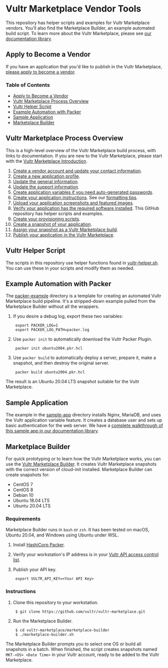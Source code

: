 # Vultr Marketplace Vendor Tools

This repository has helper scripts and examples for Vultr Marketplace vendors. You'll also find the Marketplace Builder, an example automated build script. To learn more about the Vultr Marketplace, please see [our documentation library](https://www.vultr.com/docs/vultr-marketplace).

## Apply to Become a Vendor

If you have an application that you'd like to publish in the Vultr Marketplace, [please apply to become a vendor](https://www.vultr.com/marketplace/become-a-verified-vendor/).

### Table of Contents

* [Apply to Become a Vendor](#apply-to-become-a-vendor)
* [Vultr Marketplace Process Overview](#vultr-marketplace-process-overview)
* [Vultr Helper Script](#vultr-helper-script)
* [Example Automation with Packer](#example-automation-with-packer)
* [Sample Application](#sample-application)
* [Marketplace Builder](#marketplace-builder)

## Vultr Marketplace Process Overview

This is a high-level overview of the Vultr Marketplace build process, with links to documentation. If you are new to the Vultr Marketplace, please start with the [Vultr Marketplace Introduction](https://www.vultr.com/docs/vultr-marketplace).

1. [Create a vendor account and update your contact information](https://www.vultr.com/docs/marketplace-vendor-settings).
1. [Create a new application profile](https://www.vultr.com/docs/marketplace-applications).
1. [Update the general information](https://www.vultr.com/docs/vultr-marketplace-general-information).
1. [Update the support information](https://www.vultr.com/docs/vultr-marketplace-support-information).
1. [Create application variables if you need auto-generated passwords](https://www.vultr.com/docs/vultr-marketplace-application-variables).
1. [Create your application instructions](https://www.vultr.com/docs/vultr-marketplace-application-instructions). See our [formatting tips](https://www.vultr.com/docs/vultr-marketplace-tips-for-readme-and-app-instructions).
1. [Upload your application screenshots and featured images](https://www.vultr.com/docs/vultr-marketplace-gallery).
1. [Verify your application has the required software installed](https://www.vultr.com/docs/vultr-marketplace-requirements). This GitHub repository has helper scripts and examples.
1. [Create your provisioning scripts](https://www.vultr.com/docs/vultr-marketplace-variables-and-provisioning-scripts).
1. [Create a snapshot of your application](https://www.vultr.com/docs/vultr-marketplace-snapshots).
1. [Assign your snapshot as a Vultr Marketplace build](https://www.vultr.com/docs/vultr-marketplace-builds).
1. [Publish your application in the Vultr Marketplace](https://www.vultr.com/docs/vultr-marketplace-publication-settings).

## Vultr Helper Script

The scripts in this repository use helper functions found in [vultr-helper.sh](/helper-scripts/vultr-helper.sh). You can use these in your scripts and modify them as needed.

## Example Automation with Packer

The [packer-example](/packer-example) directory is a template for creating an automated Vultr Marketplace build pipeline. It's a stripped-down example pulled from the Marketplace Builder without all the wrappers.

1. If you desire a debug log, export these two variables:

        export PACKER_LOG=1
        export PACKER_LOG_PATH=packer.log

1. Use `packer init` to automatically download the Vultr Packer Plugin.

        packer init ubuntu2004.pkr.hcl

1. Use `packer build` to automatically deploy a server, prepare it, make a snapshot, and then destroy the original server.

        packer build ubuntu2004.pkr.hcl

The result is an Ubuntu 20.04 LTS snapshot suitable for the Vultr Marketplace.

## Sample Application

The example in the [sample-app](/sample-app) directory installs Nginx, MariaDB, and uses the Vultr application variable feature. It creates a database user and sets up basic authentication for the web server. We have a [complete walkthrough of this sample app in our documentation library](https://www.vultr.com/docs/how-to-build-an-example-vultr-marketplace-application).

## Marketplace Builder

For quick prototyping or to learn how the Vultr Marketplace works, you can use the [Vultr Marketplace Builder](/marketplace-builder). It creates Vultr Marketplace snapshots with the correct version of cloud-init installed. Marketplace Builder can create snapshots for:

* CentOS 7
* CentOS 8
* Debian 10
* Ubuntu 18.04 LTS
* Ubuntu 20.04 LTS

### Requirements

Marketplace Builder runs in `bash` or `zsh`. It has been tested on macOS, Ubuntu 20.04, and Windows using Ubuntu under WSL.

1. Install [HashiCorp Packer](https://learn.hashicorp.com/tutorials/packer/get-started-install-cli).
1. Verify your workstation's IP address is in your [Vultr API access control list](https://my.vultr.com/settings/#settingsapi).
1. Publish your API key.

        export VULTR_API_KEY=<Your API Key>

### Instructions

1. Clone this repository to your workstation.

        $ git clone https://github.com/vultr/vultr-marketplace.git

1. Run the Marketplace Builder.

        $ cd vultr-marketplace/marketplace-builder
        $ ./marketplace-builder.sh

The Marketplace Builder prompts you to select one OS or build all snapshots in a batch. When finished, the script creates snapshots named `MKT-<OS> <Date Time>` in your Vultr account, ready to be added to the Vultr Marketplace.

